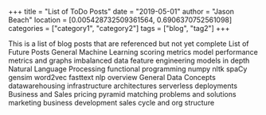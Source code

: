 +++
title = "List of ToDo Posts"
date = "2019-05-01"
author = "Jason Beach"
location = [0.005428732509361564, 0.6906370752561098]
categories = ["category1", "category2"]
tags = ["blog", "tag2"]
+++

This is a list of blog posts that are referenced but not yet complete List of Future Posts General Machine Learning scoring metrics model performance metrics and graphs imbalanced data feature engineering models in depth Natural Language Processing functional programming numpy nltk spaCy gensim word2vec fasttext nlp overview General Data Concepts datawarehousing infrastructure architectures serverless deployments Business and Sales pricing pyramid matching problems and solutions marketing business development sales cycle and org structure